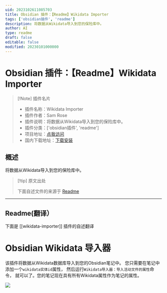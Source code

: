 ```yaml
---
uid: 2023102611085703
title: Obsidian 插件：【Readme】Wikidata Importer
tags: ['obsidian插件', 'readme']
description: 将数据从Wikidata导入到您的保险库中。
author: AI
type: readme
draft: false
editable: false
modified: 20230101000000
---
```


# Obsidian 插件：【Readme】Wikidata Importer

> [!Note] 插件名片
> - 插件名称：Wikidata Importer
> - 插件作者：Sam Rose
> - 插件说明：将数据从Wikidata导入到您的保险库中。
> - 插件分类：['obsidian插件', 'readme']
> - 项目地址：[点我访问](https://github.com/samwho/obsidian-wikidata-importer)
> - 国内下载地址：[下载安装](https://pkmer.cn/products/plugin/pluginMarket/?wikidata-importer)

## 概述

将数据从Wikidata导入到您的保险库中。



> [!tip] 原文出处
> 
>下面自述文件的来源于 [Readme](https://ghproxy.net/https://raw.githubusercontent.com/samwho/obsidian-wikidata-importer/main/README.md)
> 

---

## Readme(翻译）

下面是 [[wikidata-importer]] 插件的自述翻译


# Obsidian Wikidata 导入器

该插件将数据从Wikidata数据库导入到您的Obsidian笔记中。
您只需要在笔记中添加一个`wikidata实体id`属性，
然后运行`Wikidata导入器：导入活动文件的属性`命令，
就可以了。您的笔记现在具有所有Wikidata属性作为笔记的属性。

![](example.gif)



